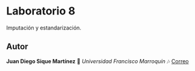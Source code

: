 # Laboratorio 8
 Imputación y estandarización.

## Autor

**Juan Diego Sique Martínez** :musical_keyboard: *Universidad Francisco Marroquín* :notes: [Correo](juandiegosique@ufm.edu)